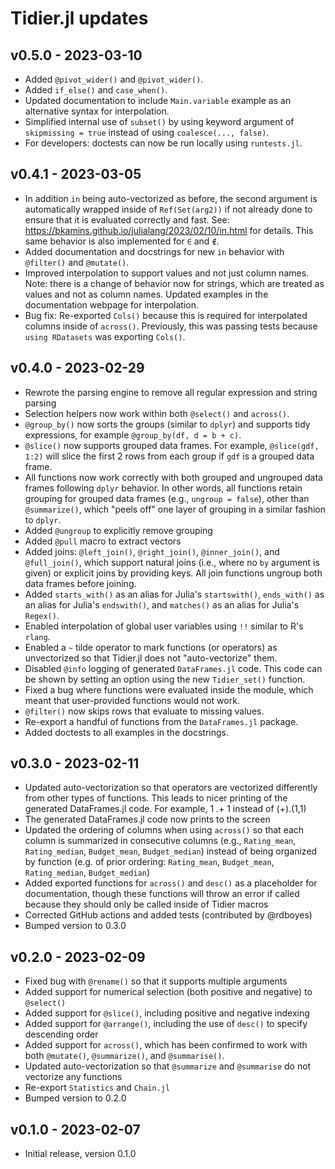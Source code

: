 # Tidier.jl updates

## v0.5.0 - 2023-03-10

- Added `@pivot_wider()` and `@pivot_wider()`.
- Added `if_else()` and `case_when()`.
- Updated documentation to include `Main.variable` example as an alternative syntax for interpolation.
- Simplified internal use of `subset()` by using keyword argument of `skipmissing = true` instead of using `coalesce(..., false)`.
- For developers: doctests can now be run locally using `runtests.jl`.

## v0.4.1 - 2023-03-05

- In addition `in` being auto-vectorized as before, the second argument is automatically wrapped inside of `Ref(Set(arg2))` if not already done to ensure that it is evaluated correctly and fast. See: https://bkamins.github.io/julialang/2023/02/10/in.html for details. This same behavior is also implemented for `∈` and `∉`.
- Added documentation and docstrings for new `in` behavior with `@filter()` and `@mutate()`.
- Improved interpolation to support values and not just column names. Note: there is a change of behavior now for strings, which are treated as values and not as column names. Updated examples in the documentation webpage for interpolation.
- Bug fix: Re-exported `Cols()` because this is required for interpolated columns inside of `across()`. Previously, this was passing tests because `using RDatasets` was exporting `Cols()`.

## v0.4.0 - 2023-02-29

- Rewrote the parsing engine to remove all regular expression and string parsing
- Selection helpers now work within both `@select()` and `across()`.
- `@group_by()` now sorts the groups (similar to `dplyr`) and supports tidy expressions, for example `@group_by(df, d = b + c)`.
- `@slice()` now supports grouped data frames. For example, `@slice(gdf, 1:2)` will slice the first 2 rows from each group if `gdf` is a grouped data frame.
- All functions now work correctly with both grouped and ungrouped data frames following `dplyr` behavior. In other words, all functions retain grouping for grouped data frames (e.g., `ungroup = false`), other than `@summarize()`, which "peels off" one layer of grouping in a similar fashion to `dplyr`.
- Added `@ungroup` to explicitly remove grouping
- Added `@pull` macro to extract vectors
- Added joins: `@left_join()`, `@right_join()`, `@inner_join()`, and `@full_join()`, which support natural joins (i.e., where no `by` argument is given) or explicit joins by providing keys. All join functions ungroup both data frames before joining.
- Added `starts_with()` as an alias for Julia's `startswith()`, `ends_with()` as an alias for Julia's `endswith()`, and `matches()` as an alias for Julia's `Regex()`.
- Enabled interpolation of global user variables using `!!` similar to R's `rlang`.
- Enabled a `~` tilde operator to mark functions (or operators) as unvectorized so that Tidier.jl does not "auto-vectorize" them.
- Disabled `@info` logging of generated `DataFrames.jl` code. This code can be shown by setting an option using the new `Tidier_set()` function.
- Fixed a bug where functions were evaluated inside the module, which meant that user-provided functions would not work.
- `@filter()` now skips rows that evaluate to missing values.
- Re-export a handful of functions from the `DataFrames.jl` package.
- Added doctests to all examples in the docstrings.

## v0.3.0 - 2023-02-11
- Updated auto-vectorization so that operators are vectorized differently from other types of functions. This leads to nicer printing of the generated DataFrames.jl code. For example, 1 .+ 1 instead of (+).(1,1)
- The generated DataFrames.jl code now prints to the screen
- Updated the ordering of columns when using `across()` so that each column is summarized in consecutive columns (e.g., `Rating_mean`, `Rating_median`, `Budget_mean`, `Budget_median`) instead of being organized by function (e.g. of prior ordering: `Rating_mean`, `Budget_mean`, `Rating_median`, `Budget_median`) 
- Added exported functions for `across()` and `desc()` as a placeholder for documentation, though these functions will throw an error if called because they should only be called inside of Tidier macros
- Corrected GitHub actions and added tests (contributed by @rdboyes)
- Bumped version to 0.3.0

## v0.2.0 - 2023-02-09

- Fixed bug with `@rename()` so that it supports multiple arguments
- Added support for numerical selection (both positive and negative) to `@select()`
- Added support for `@slice()`, including positive and negative indexing
- Added support for `@arrange()`, including the use of `desc()` to specify descending order
- Added support for `across()`, which has been confirmed to work with both `@mutate()`, `@summarize()`, and `@summarise()`.
- Updated auto-vectorization so that `@summarize` and `@summarise` do not vectorize any functions
- Re-export `Statistics` and `Chain.jl`
- Bumped version to 0.2.0

## v0.1.0 - 2023-02-07

- Initial release, version 0.1.0